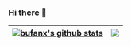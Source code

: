 ### Hi there 👋

<!--
**bufanx/bufanx** is a ✨ _special_ ✨ repository because its `README.md` (this file) appears on your GitHub profile.

Here are some ideas to get you started:

- 🔭 I’m currently working on ...
- 🌱 I’m currently learning ...
- 👯 I’m looking to collaborate on ...
- 🤔 I’m looking for help with ...
- 💬 Ask me about ...
- 📫 How to reach me: ...
- 😄 Pronouns: ...
- ⚡ Fun fact: ...
-->
| <a href="https://github.com/bufanx"><img align="center" src="https://github-readme-stats.vercel.app/api?username=bufanx&show_icons=true&include_all_commits=true&theme=buefy&hide_border=true" alt="bufanx's github stats" /></a> | <a href="https://github.com/bufanx"><img align="center" src="https://github-readme-stats.vercel.app/api/top-langs/?username=bufanx&layout=compact&theme=buefy&hide_border=true" /></a> |
| ------------- | ------------- |
